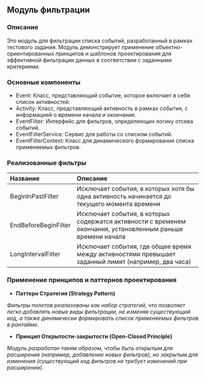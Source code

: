 ## Модуль фильтрации
### Описание
Это модуль для фильтрации списка событий, разработанный в рамках тестового задания. 
Модуль демонстрирует применение объектно-ориентированных принципов и шаблонов проектирования для эффективной фильтрации данных в соответствии с заданными критериями.

### Основные компоненты
- Event: Класс, представляющий событие, которое включает в себя список активностей.
- Activity: Класс, представляющий активность в рамках события, с информацией о времени начала и окончания.
- EventFilter: Интерфейс для фильтров, определяющих логику отсева событий.
- EventFilterService: Сервис для работы со списком событий.
- EventFilterContext: Класс для динамического формирования списка применяемых фильтров.

### Реализованные фильтры
| Название                 | Описание                                                                                                       |
|:-------------------------|:---------------------------------------------------------------------------------------------------------------|
| BeginInPastFilter        | Исключает события, в которых хотя бы одна активность начинается до текущего момента времени                    |
| EndBeforeBeginFilter     | Исключает события, в которых содержатся активности с временем окончания, установленным раньше времени начала   |
| LongIntervalFilter       | Исключает события, где общее время между активностями превышает заданный лимит (например, два часа)            |

### Применение принципов и паттернов проектирования
- **Паттерн Стратегия (Strategy Pattern)**

*Фильтры полетов реализованы как набор стратегий, что позволяет легко добавлять новые виды фильтрации, не изменяя существующий код, а также динамически формировать список применяемых фильтров в рантайме.*
- **Принцип Открытости-закрытости (Open-Closed Principle)**

*Модуль разработан таким образом, чтобы быть открытым для расширения (например, добавление новых фильтров), но закрытым для изменения (существующий код фильтров не требует изменений при расширении).*
